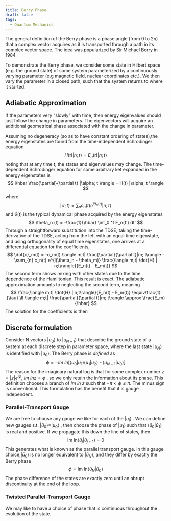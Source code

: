 ```yaml
---
title: Berry Phase
draft: false
tags:
  - Quantum Mechanics
---
```


The general definition of the Berry phase is a phase angle (from 0 to $2\pi$) that a complex vector acquires as it is transported through a path in its complex vector space. The idea was popularized by Sir Michael Berry in 1984.

To demonstrate the Berry phase, we consider some state in Hilbert space (e.g. the ground state) of some system parameterized by a continuously varying parameter (e.g magnetic field, nuclear coordinates etc.). We then vary the parameter in a closed path, such that the system returns to where it started. 
## Adiabatic Approximation
If the parameters very "slowly" with time, then energy eigenvalues should just follow the change in parameters. The eigenvectors will acquire an additional geometrical phase associated with the change in parameter. 

Assuming no degeneracy (so as to have constant ordering of states),the energy eigenstates are found from the time-independent Schrodinger equation
$$
H(t) |n; t\rangle = E_n (t) |n; t\rangle
$$
noting that at any time $t$, the states and eigenvalues may change. The time-dependent Schrodinger equation for some arbitrary ket expanded in the energy eigenstates is
$$
	i\hbar \frac{\partial}{\partial t} |\alpha; t \rangle = H(t) |\alpha; t \rangle
$$
where 
$$
|\alpha; t \rangle = \sum_{n} c_n (t) e^{i \theta_n(t)} |n; t \rangle
$$
and $\theta(t)$ is the typical dynamical phase acquired by the energy eigenstates
$$
	\theta_n (t) = -\frac{1}{\hbar} \int_0 ^t E_n(t') dt'
$$
Through a straightforward substitution into the TDSE, taking the time-derivative of the TDSE, acting from the left with an equal time eigenstate, and using orthogonality of equal time eigenstates, one arrives at a differential equation for the coefficients,
$$
\dot{c}_m(t) = -c_m(t) \langle m;t| \frac{\partial}{\partial t}|m; t\rangle - \sum_{n} c_n(t) e^{i(\theta_n - \theta_m)} \frac{\langle m;t| \dot{H} | n;t\rangle}{E_n(t) - E_m(t)}
$$
The second term shows mixing with other states due to the time dependence of the Hamiltonian. This result is exact. The adiabatic approximation amounts to neglecting the second term, meaning 
$$
\frac{\langle m;t| \dot{H} | n;t\rangle}{E_n(t) - E_m(t)} \equiv\frac{1}{\tau} \ll \langle m;t| \frac{\partial}{\partial t}|m; t\rangle \approx \frac{E_m}{\hbar}
$$
The solution for the coefficients is then

## Discrete formulation
Consider N vectors $|u_0\rangle$ to $|u_{N-1}\rangle$ that describe the ground state of a system at each discrete step in parameter space, where the last state $|u_{N}\rangle$ is identified with $|u_{0}\rangle$. The Berry phase is _defined_ as 
$$
\phi = -Im \ ln[ \langle u_0 | u_1 \rangle\langle u_1|u_2 \rangle \cdots\langle u_{N-1}|u_0 \rangle]
$$
The reason for the imaginary natural log is that for some complex number $z = |z| e^{i\phi}$, $Im\ ln z = \phi$ , so we only retain the information about its phase. This definition chooses a branch of $Im \ ln\ z$ such that $-\pi < \phi \leq \pi$. The minus sign is conventional. This formulation has the benefit that it is gauge independent. 

### Parallel-Transport Gauge

We are free to choose any gauge we like for each of the $|u_j\rangle$ . We can define new gauges s.t. $|\bar{u}_0\rangle = |u_0\rangle$ , then choose the phase of $|u_1\rangle$ such that $\langle \bar{u}_0 | \bar{u}_1\rangle$ is real and positive. If we propagate this down the line of states, then 
$$
\text{Im}\ \text{ln} \langle \bar{u}_j | \bar{u}_{j+1}\rangle = 0
$$
This generates what is known as the parallel transport gauge. In this gauge choice,$|\bar{u}_0 \rangle$ is no longer equivalent to  $|\bar{u}_N \rangle$, and they differ by exactly the Berry phase
$$
\phi = \text{Im}\ \text{ln} \langle \bar{u}_N | \bar{u}_{0}\rangle
$$
The phase difference of the states are exactly zero until an abrupt discontinuity at the end of the loop. 

### Twisted Parallel-Transport Gauge
We may like to have a choice of phase that is continuous throughout the evolution of the state. 